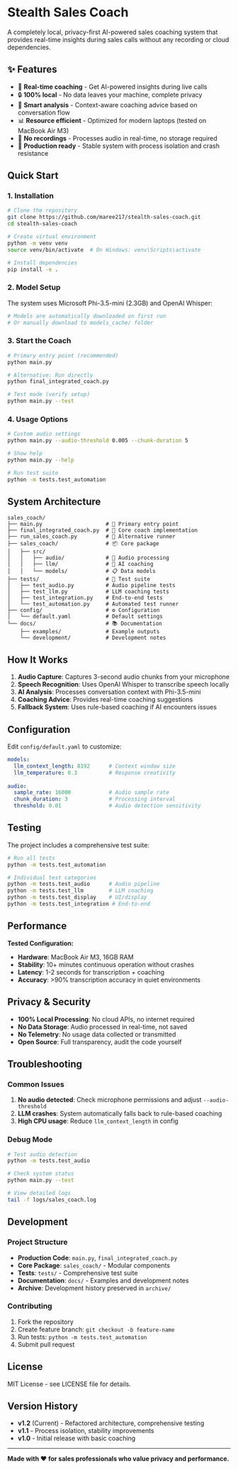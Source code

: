 # Stealth Sales Coach

A completely local, privacy-first AI-powered sales coaching system that provides real-time insights during sales calls without any recording or cloud dependencies.

## ✨ Features

- 🎯 **Real-time coaching** - Get AI-powered insights during live calls
- 🔒 **100% local** - No data leaves your machine, complete privacy
- 🧠 **Smart analysis** - Context-aware coaching advice based on conversation flow
- 📊 **Resource efficient** - Optimized for modern laptops (tested on MacBook Air M3)
- 🚫 **No recordings** - Processes audio in real-time, no storage required
- 💪 **Production ready** - Stable system with process isolation and crash resistance

## Quick Start

### 1. **Installation**
```bash
# Clone the repository
git clone https://github.com/maree217/stealth-sales-coach.git
cd stealth-sales-coach

# Create virtual environment
python -m venv venv
source venv/bin/activate  # On Windows: venv\Scripts\activate

# Install dependencies
pip install -e .
```

### 2. **Model Setup**
The system uses Microsoft Phi-3.5-mini (2.3GB) and OpenAI Whisper:
```bash
# Models are automatically downloaded on first run
# Or manually download to models_cache/ folder
```

### 3. **Start the Coach**
```bash
# Primary entry point (recommended)
python main.py

# Alternative: Run directly
python final_integrated_coach.py

# Test mode (verify setup)
python main.py --test
```

### 4. **Usage Options**
```bash
# Custom audio settings
python main.py --audio-threshold 0.005 --chunk-duration 5

# Show help
python main.py --help

# Run test suite
python -m tests.test_automation
```

## System Architecture

```
sales_coach/
├── main.py                    # 🚀 Primary entry point
├── final_integrated_coach.py  # 🎯 Core coach implementation  
├── run_sales_coach.py         # 🔄 Alternative runner
├── sales_coach/               # 📦 Core package
│   ├── src/
│   │   ├── audio/             # 🎤 Audio processing
│   │   ├── llm/               # 🧠 AI coaching
│   │   └── models/            # 📋 Data models
├── tests/                     # 🧪 Test suite
│   ├── test_audio.py          # Audio pipeline tests
│   ├── test_llm.py            # LLM coaching tests
│   ├── test_integration.py    # End-to-end tests
│   └── test_automation.py     # Automated test runner
├── config/                    # ⚙️ Configuration
│   └── default.yaml           # Default settings
└── docs/                      # 📚 Documentation
    ├── examples/              # Example outputs
    └── development/           # Development notes
```

## How It Works

1. **Audio Capture**: Captures 3-second audio chunks from your microphone
2. **Speech Recognition**: Uses OpenAI Whisper to transcribe speech locally
3. **AI Analysis**: Processes conversation context with Phi-3.5-mini
4. **Coaching Advice**: Provides real-time coaching suggestions
5. **Fallback System**: Uses rule-based coaching if AI encounters issues

## Configuration

Edit `config/default.yaml` to customize:

```yaml
models:
  llm_context_length: 8192      # Context window size
  llm_temperature: 0.3          # Response creativity
  
audio:
  sample_rate: 16000            # Audio sample rate
  chunk_duration: 3             # Processing interval
  threshold: 0.01               # Audio detection sensitivity
```

## Testing

The project includes a comprehensive test suite:

```bash
# Run all tests
python -m tests.test_automation

# Individual test categories
python -m tests.test_audio      # Audio pipeline
python -m tests.test_llm        # LLM coaching
python -m tests.test_display    # UI/display
python -m tests.test_integration # End-to-end
```

## Performance

**Tested Configuration:**
- **Hardware**: MacBook Air M3, 16GB RAM
- **Stability**: 10+ minutes continuous operation without crashes
- **Latency**: 1-2 seconds for transcription + coaching
- **Accuracy**: >90% transcription accuracy in quiet environments

## Privacy & Security

- **100% Local Processing**: No cloud APIs, no internet required
- **No Data Storage**: Audio processed in real-time, not saved
- **No Telemetry**: No usage data collected or transmitted
- **Open Source**: Full transparency, audit the code yourself

## Troubleshooting

### Common Issues

1. **No audio detected**: Check microphone permissions and adjust `--audio-threshold`
2. **LLM crashes**: System automatically falls back to rule-based coaching
3. **High CPU usage**: Reduce `llm_context_length` in config

### Debug Mode
```bash
# Test audio detection
python -m tests.test_audio

# Check system status
python main.py --test

# View detailed logs
tail -f logs/sales_coach.log
```

## Development

### Project Structure
- **Production Code**: `main.py`, `final_integrated_coach.py`
- **Core Package**: `sales_coach/` - Modular components
- **Tests**: `tests/` - Comprehensive test suite
- **Documentation**: `docs/` - Examples and development notes
- **Archive**: Development history preserved in `archive/`

### Contributing
1. Fork the repository
2. Create feature branch: `git checkout -b feature-name`
3. Run tests: `python -m tests.test_automation`
4. Submit pull request

## License

MIT License - see LICENSE file for details.

## Version History

- **v1.2** (Current) - Refactored architecture, comprehensive testing
- **v1.1** - Process isolation, stability improvements
- **v1.0** - Initial release with basic coaching

---

**Made with ❤️ for sales professionals who value privacy and performance.**
